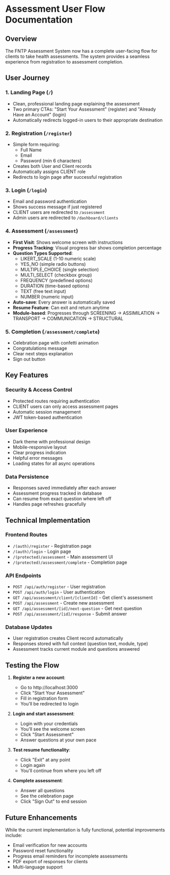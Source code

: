 # Assessment User Flow Documentation

## Overview

The FNTP Assessment System now has a complete user-facing flow for clients to take health assessments. The system provides a seamless experience from registration to assessment completion.

## User Journey

### 1. Landing Page (`/`)

- Clean, professional landing page explaining the assessment
- Two primary CTAs: "Start Your Assessment" (register) and "Already Have an Account" (login)
- Automatically redirects logged-in users to their appropriate destination

### 2. Registration (`/register`)

- Simple form requiring:
  - Full Name
  - Email
  - Password (min 6 characters)
- Creates both User and Client records
- Automatically assigns CLIENT role
- Redirects to login page after successful registration

### 3. Login (`/login`)

- Email and password authentication
- Shows success message if just registered
- CLIENT users are redirected to `/assessment`
- Admin users are redirected to `/dashboard/clients`

### 4. Assessment (`/assessment`)

- **First Visit**: Shows welcome screen with instructions
- **Progress Tracking**: Visual progress bar shows completion percentage
- **Question Types Supported**:
  - LIKERT_SCALE (1-10 numeric scale)
  - YES_NO (simple radio buttons)
  - MULTIPLE_CHOICE (single selection)
  - MULTI_SELECT (checkbox group)
  - FREQUENCY (predefined options)
  - DURATION (time-based options)
  - TEXT (free text input)
  - NUMBER (numeric input)
- **Auto-save**: Every answer is automatically saved
- **Resume Feature**: Can exit and return anytime
- **Module-based**: Progresses through SCREENING → ASSIMILATION → TRANSPORT → COMMUNICATION → STRUCTURAL

### 5. Completion (`/assessment/complete`)

- Celebration page with confetti animation
- Congratulations message
- Clear next steps explanation
- Sign out button

## Key Features

### Security & Access Control

- Protected routes requiring authentication
- CLIENT users can only access assessment pages
- Automatic session management
- JWT token-based authentication

### User Experience

- Dark theme with professional design
- Mobile-responsive layout
- Clear progress indication
- Helpful error messages
- Loading states for all async operations

### Data Persistence

- Responses saved immediately after each answer
- Assessment progress tracked in database
- Can resume from exact question where left off
- Handles page refreshes gracefully

## Technical Implementation

### Frontend Routes

- `/(auth)/register` - Registration page
- `/(auth)/login` - Login page
- `/(protected)/assessment` - Main assessment UI
- `/(protected)/assessment/complete` - Completion page

### API Endpoints

- `POST /api/auth/register` - User registration
- `POST /api/auth/login` - User authentication
- `GET /api/assessment/client/[clientId]` - Get client's assessment
- `POST /api/assessment` - Create new assessment
- `GET /api/assessment/[id]/next-question` - Get next question
- `POST /api/assessment/[id]/response` - Submit answer

### Database Updates

- User registration creates Client record automatically
- Responses stored with full context (question text, module, type)
- Assessment tracks current module and questions answered

## Testing the Flow

1. **Register a new account**:

   - Go to http://localhost:3000
   - Click "Start Your Assessment"
   - Fill in registration form
   - You'll be redirected to login

2. **Login and start assessment**:

   - Login with your credentials
   - You'll see the welcome screen
   - Click "Start Assessment"
   - Answer questions at your own pace

3. **Test resume functionality**:

   - Click "Exit" at any point
   - Login again
   - You'll continue from where you left off

4. **Complete assessment**:
   - Answer all questions
   - See the celebration page
   - Click "Sign Out" to end session

## Future Enhancements

While the current implementation is fully functional, potential improvements include:

- Email verification for new accounts
- Password reset functionality
- Progress email reminders for incomplete assessments
- PDF export of responses for clients
- Multi-language support
